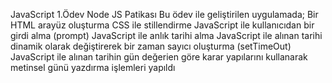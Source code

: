 JavaScript 1.Ödev
Node JS Patikası
Bu ödev ile geliştirilen uygulamada;
Bir HTML arayüz oluşturma
CSS ile stillendirme
JavaScript ile kullanıcıdan bir girdi alma (prompt)
JavaScript ile anlık tarihi alma
JavaScript ile alınan tarihi dinamik olarak değiştirerek bir zaman sayıcı oluşturma (setTimeOut)
JavaScript ile alınan tarihin gün değerien göre karar yapılarını kullanarak metinsel günü yazdırma
işlemleri yapıldı
